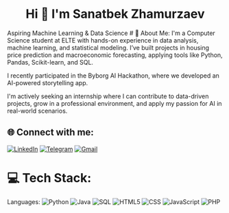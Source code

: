 <h1 align="center">Hi 👋 I'm Sanatbek Zhamurzaev</h1>
  Aspiring Machine Learning & Data Science
# 💫 About Me:
I'm a Computer Science student at ELTE with hands-on experience in data analysis, machine learning, and statistical modeling. I’ve built projects in housing price prediction and macroeconomic forecasting, applying tools like Python, Pandas, Scikit-learn, and SQL.

I recently participated in the Byborg AI Hackathon, where we developed an AI-powered storytelling app.

I'm actively seeking an internship where I can contribute to data-driven projects, grow in a professional environment, and apply my passion for AI in real-world scenarios.


## 🌐 Connect with me:
[![LinkedIn](https://img.shields.io/badge/LinkedIn-%230077B5.svg?logo=linkedin&logoColor=white)](https://www.linkedin.com/in/dizbalanser)
[![Telegram](https://img.shields.io/badge/Telegram-26A5E4?style=for-the-badge&logo=telegram&logoColor=white)](https://t.me/DizBalanser)
[![Gmail](https://img.shields.io/badge/Gmail-D14836?style=for-the-badge&logo=gmail&logoColor=white)](mailto:work.sanatbek@gmail.com)


# 💻 Tech Stack:
Languages: 
![Python](https://img.shields.io/badge/python-%233776AB.svg?style=for-the-badge&logo=python&logoColor=white) 
![Java](https://img.shields.io/badge/java-%23ED8B00.svg?style=for-the-badge&logo=java&logoColor=white) 
![SQL](https://img.shields.io/badge/sql-%2307405e.svg?style=for-the-badge&logo=postgresql&logoColor=white) 
![HTML5](https://img.shields.io/badge/html5-%23E34F26.svg?style=for-the-badge&logo=html5&logoColor=white) 
![CSS](https://img.shields.io/badge/css-%231572B6.svg?style=for-the-badge&logo=css3&logoColor=white) 
![JavaScript](https://img.shields.io/badge/javascript-%23323330.svg?style=for-the-badge&logo=javascript&logoColor=%23F7DF1E) 
![PHP](https://img.shields.io/badge/php-%23777BB4.svg?style=for-the-badge&amp;logo=php&amp;logoColor=white)
